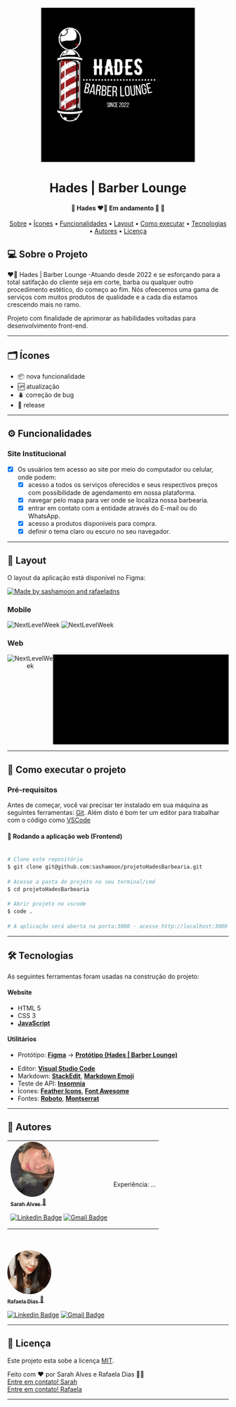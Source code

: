 <p align="center">
    <img src="./src/assets/logo-fundo.png" width="350" title="hover text">
</p>
<h1 align="center">Hades | Barber Lounge</h1>

<h4 align="center"> 
	🚧  Hades ❤️‍🔥 Em andamento 🚀 🚧
</h4>

<p align="center">
    <a href="#-sobre-o-projeto">Sobre</a> •
    <a href="#-icones">Ícones</a> •
    <a href="#-funcionalidades">Funcionalidades</a> •
    <a href="#-layout">Layout</a> • 
    <a href="#-como-executar-o-projeto">Como executar</a> • 
    <a href="#-tecnologias">Tecnologias</a> • 
    <a href="#-autores">Autores</a> • 
    <a href="#user-content--licença">Licença</a>
</p>

## 💻 Sobre o Projeto
❤️‍🔥 Hades | Barber Lounge -Atuando desde 2022 e se esforçando para a total satifação do cliente seja em corte, barba ou qualquer outro procedimento estético, do começo ao fim. Nós ofeecemos uma gama de serviços com muitos produtos de qualidade e a cada dia estamos crescendo mais no ramo.

Projeto com finalidade de aprimorar as habilidades voltadas para desenvolvimento front-end.

---

## 🗂️ Ícones
- :package: nova funcionalidade
- :up: atualização
- :beetle: correção de bug
- :checkered_flag: release

---

## ⚙️ Funcionalidades

### Site Institucional
- [x] Os usuários tem acesso ao site por meio do computador ou celular, onde podem:
    - [x] acesso a todos os serviços oferecidos e seus respectivos preços com possibilidade de agendamento em nossa plataforma.
    - [x] navegar pelo mapa para ver onde se localiza nossa barbearia.
    - [x] entrar em contato com a entidade através do E-mail ou do WhatsApp.
    - [x] acesso a produtos disponiveis para compra.
    - [x] definir o tema claro ou escuro no seu navegador.

---

## 🎨 Layout

O layout da aplicação está disponível no Figma:

<a href="https://www.figma.com/file/D41nbP0LDvkQfpi2z7JcjL/Hades-%7C-Barber-Lounge?node-id=1%3A2">
  <img alt="Made by sashamoon and rafaeladns" src="https://img.shields.io/badge/Acessar%20Layout%20-Figma-%2304D361">
</a>

### Mobile
<!-- PRINT dO SITE NO CELULAR -->
<p align="center"></p>
  <img alt="NextLevelWeek" title="#NextLevelWeek" src="./src/assets/home-mobile.gif" width="200px">

  <img alt="NextLevelWeek" title="#NextLevelWeek" src="./src/assets/contato-mobile.gif" width="200px">
</p>

### Web
<!-- PRINT dO SITE NO COMPUTADOR -->
<p align="center" style="display: flex; align-items: flex-start; justify-content: center;">
  <img alt="NextLevelWeek" title="#NextLevelWeek" src="./src/assets/home-desktop.gif" width="400px">

  <img alt="NextLevelWeek" title="#NextLevelWeek" src="./src/assets/contato-desktop.gif" width="400px">
</p>

---

## 🚀 Como executar o projeto

### Pré-requisitos

Antes de começar, você vai precisar ter instalado em sua máquina as seguintes ferramentas:
[Git](https://git-scm.com). 
Além disto é bom ter um editor para trabalhar com o código como [VSCode](https://code.visualstudio.com/)

#### 🧭 Rodando a aplicação web (Frontend)

```bash

# Clone este repositório
$ git clone git@github.com:sashamoon/projetoHadesBarbearia.git

# Acesse a pasta do projeto no seu terminal/cmd
$ cd projetoHadesBarbearia

# Abrir projeto no vscode
$ code .

# A aplicação será aberta na porta:3000 - acesse http://localhost:3000

```

---

## 🛠 Tecnologias

As seguintes ferramentas foram usadas na construção do projeto:

#### **Website**

-   HTML 5
-   CSS 3
-   **[JavaScript](https://www.javascript.com/)**



#### **Utilitários**

-   Protótipo:  **[Figma](https://www.figma.com/)**  →  **[Protótipo (Hades | Barber Lounge)](https://www.figma.com/file/D41nbP0LDvkQfpi2z7JcjL/Hades-%7C-Barber-Lounge?node-id=1%3A2)**
<!-- -   API:  **[IBGE API](https://servicodados.ibge.gov.br/api/docs/localidades?versao=1)**  →  **[API de UFs](https://servicodados.ibge.gov.br/api/docs/localidades?versao=1#api-UFs-estadosGet)**,  **[API de Municípios](https://servicodados.ibge.gov.br/api/docs/localidades?versao=1#api-Municipios-estadosUFMunicipiosGet)** -->
-   Editor:  **[Visual Studio Code](https://code.visualstudio.com/)**
-   Markdown:  **[StackEdit](https://stackedit.io/)**,  **[Markdown Emoji](https://gist.github.com/rxaviers/7360908)**
-   Teste de API:  **[Insomnia](https://insomnia.rest/)**
-   Ícones:  **[Feather Icons](https://feathericons.com/)**,  **[Font Awesome](https://fontawesome.com/)**
-   Fontes:  **[Roboto](https://fonts.google.com/specimen/Roboto)**, **[Montserrat](https://fonts.google.com/specimen/Montserrat?query=montserrat)**

---

## 🦸 Autores
<table>
<tr>
<td>
<a href="https://github.com/sashamoon">
    <img style="border-radius: 50%;" src="./src/assets/foto-sarah.jpg" width="100px;" alt="">
    <br>
    <sub><b>Sarah Alves</b></sub>
</a>
<a href="https://github.com/sashamoon">🦄</a>
<br>

[![Linkedin Badge](https://img.shields.io/badge/-Sarah-blue?style=flat-square&logo=Linkedin&logoColor=white&link=https://www.linkedin.com/in/sarahalvesoliveira/)](https://www.linkedin.com/in/sarahalvesoliveira/) 
[![Gmail Badge](https://img.shields.io/badge/-salves726@gmail.com-c14438?style=flat-square&logo=Gmail&logoColor=white&link=mailto:salves726@gmail.com)](mailto:salves726@gmail.com)
</td>
<td>
<p><stong>Experiência:</stong> ...</p>
</td>
</tr>
</table>
<br><br>

<a href="https://github.com/sashamoon">
    <img style="border-radius: 50%;" src="./src/assets/foto-rafaela.jpeg" width="100px;" alt="">
    <br>
    <sub><b>Rafaela Dias</b></sub>
</a> 
<a href="https://github.com/rafaeladns">🎸</a>
<br>

[![Linkedin Badge](https://img.shields.io/badge/-Rafaela-blue?style=flat-square&logo=Linkedin&logoColor=white&link=https://www.linkedin.com/in/rafaela-sousa-8305a7224/)](https://www.linkedin.com/in/rafaela-sousa-8305a7224/) 
[![Gmail Badge](https://img.shields.io/badge/-rafaeladiasneves95@gmail.com-c14438?style=flat-square&logo=Gmail&logoColor=white&link=mailto:rafaeladiasneves95@gmail.com)](mailto:rafaeladiasneves95@gmail.com)


---

## 📝 Licença

Este projeto esta sobe a licença [MIT](./LICENSE).

Feito com ❤️ por Sarah Alves e Rafaela Dias 👋🏽 <br> [Entre em contato! Sarah](https://github.com/sashamoon) <br> [Entre em contato! Rafaela](https://github.com/rafaeladns)

---
